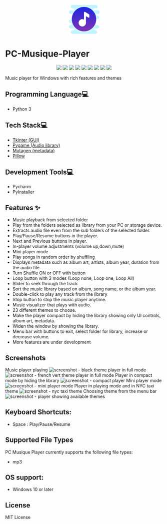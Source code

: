 <p align="center">
  <img src="https://github.com/reshmaharidhas/PC-Musique-Player/blob/main/logo.png" />
</p>

# PC-Musique-Player
<p align="center">
  <img src="https://api.visitorbadge.io/api/visitors?path=https%3A%2F%2Fgithub.com%2Freshmaharidhas%2FPC-Musique-Player&label=Visitors&labelColor=%23000000&countColor=%2300ff00&style=plastic&labelStyle=none" />
  <img src="https://img.shields.io/github/languages/top/reshmaharidhas/PC-Musique-Player?labelColor=%23000000&color=%230000FF" />
  <img src="https://img.shields.io/github/downloads/reshmaharidhas/PC-Musique-Player/total?label=GitHub%20downloads&labelColor=%23000000&color=%230000FF"/>
  <img src="https://img.shields.io/sourceforge/dt/pc-musique-player?label=Sourceforge%20downloads&labelColor=%23000000&color=red"/>
  <img src="https://img.shields.io/github/languages/code-size/reshmaharidhas/PC-Musique-Player?labelColor=%23000000&color=%230000FF" />
  <img src="https://img.shields.io/github/v/release/reshmaharidhas/PC-Musique-Player?labelColor=%23000000" />
  <img src="https://img.shields.io/github/release-date/reshmaharidhas/PC-Musique-Player?labelColor=%23000000" />
  <img src="https://img.shields.io/github/license/reshmaharidhas/PC-Musique-Player?labelColor=%23000000" />
  <img src="https://img.shields.io/github/created-at/reshmaharidhas/PC-Musique-Player?labelColor=%23000000" />
</p>
Music player for Windows with rich features and themes

## Programming Language💻
- Python 3

## Tech Stack💻 
- <a href="https://docs.python.org/3/library/tk.html">Tkinter (GUI)</a>
- <a href="https://www.pygame.org/news">Pygame (Audio library) </a>
- <a href="https://mutagen.readthedocs.io/en/latest/index.html">Mutagen (metadata)</a>
- <a href="https://pypi.org/project/pillow/">Pillow</a>

## Development Tools💻
- Pycharm
- PyInstaller

## Features ✨
- Music playback from selected folder
- Play from the folders selected as library from your PC or storage device.
- Extracts audio file even from the sub folders of the selected folder.
- Play/Pause/Resume buttons in the player.
- Next and Previous buttons in player.
- In-player volume adjustments (volume up,down,mute)
- Mini player mode
- Play songs in random order by shuffling
- Displays metadata such as album art, artists, album year, duration from the audio file.
- Turn Shuffle ON or OFF with button
- Loop button with 3 modes (Loop none, Loop one, Loop All)
- Slider to seek through the track
- Sort the music library based on album, song name, or the album year.
- Double-click to play any track from the library
- Stop button to stop the music player anytime.
- Music visualizer that plays with audio.
- 23 different themes to choose.
- Make the player compact by hiding the library showing only UI controls, album art, metadata.
- Widen the window by showing the library.
- Menu bar with buttons to exit, select folder for library, increase or decrease volume.
- More features are under development

## Screenshots
Music player playing 
![screenshot - black theme player in full mode](https://github.com/reshmaharidhas/PC-Musique-Player/assets/37250413/51f73553-7bd4-4ead-bd16-6bdcbc2613e3)
![screenshot - french vert theme player in full mode](https://github.com/reshmaharidhas/PC-Musique-Player/assets/37250413/46e89373-8503-4a43-a72b-ff46cd0eb36c)
Player in compact mode by hiding the library
![screenshot - compact player](https://github.com/reshmaharidhas/PC-Musique-Player/assets/37250413/6ce3679a-8ae0-4db0-984f-15d789de6c82)
Mini player mode
![screenshot - mini player mode](https://github.com/reshmaharidhas/PC-Musique-Player/assets/37250413/58f8f1a3-95e9-41ae-9f8c-2636834e1e86)
Player in playing mode and in NYC taxi theme
![screenshot - nyc taxi theme](https://github.com/reshmaharidhas/PC-Musique-Player/assets/37250413/4dc19a49-5ed1-4cd7-ad08-88677ab792f3)
Choosing theme from the menu bar
![screenshot - player showing available themes](https://github.com/reshmaharidhas/PC-Musique-Player/assets/37250413/96d6833f-99b9-44f7-8fae-e72465a390d8)

## Keyboard Shortcuts:
- Space : Play/Pause/Resume

## Supported File Types
PC Musique Player currently supports the following file types:
- mp3

## OS support:
- Windows 10 or later

## License
MIT License
